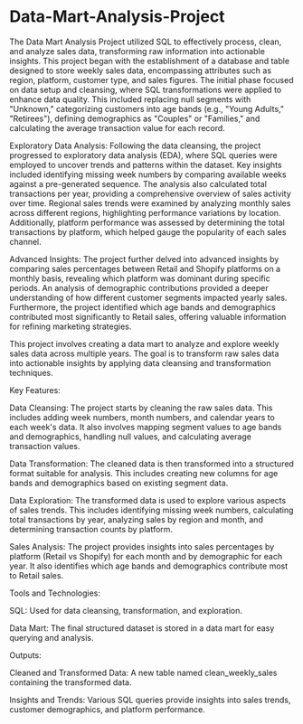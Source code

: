 # Data-Mart-Analysis-Project
The Data Mart Analysis Project utilized SQL to effectively process, clean, and analyze sales data, transforming raw information into actionable insights. This project began with the establishment of a database and table designed to store weekly sales data, encompassing attributes such as region, platform, customer type, and sales figures. The initial phase focused on data setup and cleansing, where SQL transformations were applied to enhance data quality. This included replacing null segments with "Unknown," categorizing customers into age bands (e.g., "Young Adults," "Retirees"), defining demographics as "Couples" or "Families," and calculating the average transaction value for each record.

Exploratory Data Analysis:
Following the data cleansing, the project progressed to exploratory data analysis (EDA), where SQL queries were employed to uncover trends and patterns within the dataset. Key insights included identifying missing week numbers by comparing available weeks against a pre-generated sequence. The analysis also calculated total transactions per year, providing a comprehensive overview of sales activity over time. Regional sales trends were examined by analyzing monthly sales across different regions, highlighting performance variations by location. Additionally, platform performance was assessed by determining the total transactions by platform, which helped gauge the popularity of each sales channel.

Advanced Insights:
The project further delved into advanced insights by comparing sales percentages between Retail and Shopify platforms on a monthly basis, revealing which platform was dominant during specific periods. An analysis of demographic contributions provided a deeper understanding of how different customer segments impacted yearly sales. Furthermore, the project identified which age bands and demographics contributed most significantly to Retail sales, offering valuable information for refining marketing strategies.

This project involves creating a data mart to analyze and explore weekly sales data across multiple years. The goal is to transform raw sales data into actionable insights by applying data cleansing and transformation techniques.

Key Features:

Data Cleansing: The project starts by cleaning the raw sales data. This includes adding week numbers, month numbers, and calendar years to each week's data. It also involves mapping segment values to age bands and demographics, handling null values, and calculating average transaction values.

Data Transformation: The cleaned data is then transformed into a structured format suitable for analysis. This includes creating new columns for age bands and demographics based on existing segment data.

Data Exploration: The transformed data is used to explore various aspects of sales trends. This includes identifying missing week numbers, calculating total transactions by year, analyzing sales by region and month, and determining transaction counts by platform.

Sales Analysis: The project provides insights into sales percentages by platform (Retail vs Shopify) for each month and by demographic for each year. It also identifies which age bands and demographics contribute most to Retail sales.

Tools and Technologies:

SQL: Used for data cleansing, transformation, and exploration.

Data Mart: The final structured dataset is stored in a data mart for easy querying and analysis.

Outputs:

Cleaned and Transformed Data: A new table named clean_weekly_sales containing the transformed data.

Insights and Trends: Various SQL queries provide insights into sales trends, customer demographics, and platform performance.
